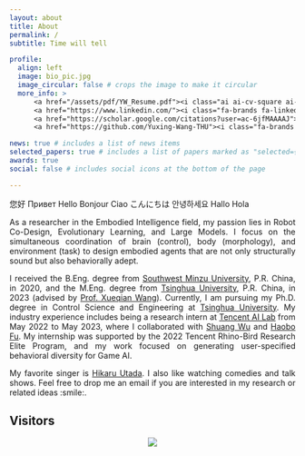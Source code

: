 ```yaml
---
layout: about
title: About
permalink: /
subtitle: Time will tell

profile:
  align: left
  image: bio_pic.jpg
  image_circular: false # crops the image to make it circular
  more_info: >
      <a href="/assets/pdf/YW_Resume.pdf"><i class="ai ai-cv-square ai-2x"></i></a>
      <a href="https://www.linkedin.com/"><i class="fa-brands fa-linkedin fa-2x"></i></a>
      <a href="https://scholar.google.com/citations?user=ac-6jfMAAAAJ"><i class="ai ai-google-scholar-square ai-2x"></i></a>
      <a href="https://github.com/Yuxing-Wang-THU"><i class="fa-brands fa-square-github fa-2x"></i></a>

news: true # includes a list of news items
selected_papers: true # includes a list of papers marked as "selected={true}"
awards: true
social: false # includes social icons at the bottom of the page

---
```

您好 Привет Hello Bonjour Ciao こんにちは 안녕하세요 Hallo Hola

<p style="text-align:justify;"> As a researcher in the Embodied Intelligence field, my passion lies in Robot Co-Design, Evolutionary Learning, and Large Models. I focus on the simultaneous coordination of brain (control), body (morphology), and environment (task) to design embodied agents that are not only structurally sound but also behaviorally adept.</p>

<p style="text-align:justify;"> I received the B.Eng. degree from <a href="https://www.swun.edu.cn/">Southwest Minzu University</a>, P.R. China, in 2020, and the M.Eng. degree from <a href="https://www.tsinghua.edu.cn/">Tsinghua University</a>, P.R. China, in 2023 (advised by <a href="https://scholar.google.com/citations?user=h9dN_ykAAAAJ&hl=zh-CN">Prof. Xueqian Wang</a>). Currently, I am pursuing my Ph.D. degree in Control Science and Engineering at <a href="https://www.tsinghua.edu.cn/">Tsinghua University</a>. My industry experience includes being a research intern at <a href="https://ai.tencent.com/ailab/">Tencent AI Lab</a> from May 2022 to May 2023, where I collaborated with <a href="https://scholar.google.com/citations?hl=zh-CN&user=_MtBmxkAAAAJ">Shuang Wu</a> and <a href="https://haobofu.github.io/">Haobo Fu</a>. My internship was supported by the 2022 Tencent Rhino-Bird Research Elite Program, and my work focused on generating user-specified behavioral diversity for Game AI.</p>

<p style="text-align:justify;"> My favorite singer is <a href="https://en.wikipedia.org/wiki/Hikaru_Utada">Hikaru Utada</a>. I also like watching comedies and talk shows. Feel free to drop me an email if you are interested in my research or related ideas :smile:.</p> 

## Visitors
<div align="center"><a  href='https://clustrmaps.com/site/1c4vx'  title='Visit tracker'><img src='//clustrmaps.com/map_v2.png?cl=080808&w=310&t=n&d=QX4HEmt0s8xXkEWpLA_0DR4tebAFAIjpP5mGLSe3LTA&co=ffffff&ct=808080'/></a>